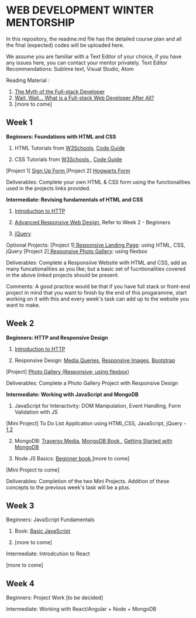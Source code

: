 <h1> WEB DEVELOPMENT WINTER MENTORSHIP </h1>


In this repository, the readme.md file has the detailed course plan and all the final (expected) codes will be uploaded here.


We assume you are familiar with a Text Editor of your choice, if you have any issues here, you can contact your mentor privately. 
Text Editor Recommendations: Sublime text, Visual Studio, Atom 

Reading Material <more to come>: 
1. <a href = "https://www.andyshora.com/full-stack-developers.html"> The Myth of the Full-stack Developer </a>
2. <a href = "https://edward-designer.com/web/full-stack-web-developer/"> Wait, Wait… What is a Full-stack Web Developer After All? </a>
3. [more to come]
  
  
<h2> Week 1 </h2> 

<b>Beginners: Foundations with HTML and CSS</b>

1. HTML Tutorials from <a href = "https://www.w3schools.com/html/default.asp">W3Schools</a>, <a href = "https://codeguide.co/#html">Code Guide </a>

2. CSS Tutorials from <a href = "https://www.w3schools.com/css/default.asp"> W3Schools </a>, <a href = "https://codeguide.co/#css">Code Guide </a>


[Project 1] <a href = "https://www.youtube.com/watch?v=OAzgHGrIHWY&list=PLJ8MMmYtV80_JcsDdNXpa3ckjd-Rh4fsD"> Sign Up Form </a>
[Project 2] <a href = "https://medium.com/frontendshortcut/make-hogwarts-admission-form-in-html-and-css-1cdc21165997"> Hogwarts Form </a>

Deliverables: 
Complete your own HTML & CSS form using the functionalities used in the projects links provided. 


<b>Intermediate: Revising fundamentals of HTML and CSS </b>

1. <a href = "https://launchschool.com/books/http/read/introduction">Introduction to HTTP </a>

2. <a href = "https://learn.shayhowe.com/advanced-html-css/responsive-web-design/">Advanced Responsive Web Design,</a> Refer to Week 2 - Beginners 

3. <a href = "http://jqfundamentals.com/chapter/jquery-basics">jQuery</a> 

Optional Projects: 
[Project 1]<a href = "https://www.youtube.com/watch?v=GJXXf3_dcng&t=177s"> Responsive Landing Page</a>: using HTML, CSS, jQuery
[Project 2]<a href = "https://medium.com/frontendshortcut/how-to-make-a-polaroid-photo-gallery-in-html-and-css-d68f5a306c84"> Responsive Photo Gallery</a>: using flexbox

Deliverables: 
Complete a Responsiive Website with HTML and CSS, add as many funcationalities as you like; but a basic set of fucntionalities covered in the above linked projects should be present. 

Comments: A good practice would be that if you have full stack or front-end project in mind that you want to finish by the end of this progaramme, start working on it with this and every week's task can add up to the website you want to make.

<h2> Week 2 </h2>

<b>Beginners: HTTP and Responsive Design </b>

1. <a href = "https://launchschool.com/books/http/read/introduction">Introduction to HTTP </a>

2. Responsive Design: <a href= "https://www.youtube.com/watch?v=VQjy_33t8cg">Media Queries</a>, <a href="https://internetingishard.com/html-and-css/responsive-images/">Responsive Images</a>, <a href ="https://www.w3schools.com/bootstrap/default.asp"> Bootstrap </a> 

[Project] <a href = "https://medium.com/frontendshortcut/how-to-make-a-polaroid-photo-gallery-in-html-and-css-d68f5a306c84">Photo Gallery (Responsive; using flexbox)</a>

Deliverables: 
Complete a Photo Gallery Project with Responsive Design

<b> Intermediate: Working with JavaScript and MongoDB </b>

1. JavaScript for Interactivity: DOM Manipulation, Event Handling, Form Validation with JS 

[Mini Project] To Do List Application using HTML,CSS, JavaScript, jQuery - <a href="https://www.youtube.com/watch?v=2wCpkOk2uCg&t=2s">1</a>,<a href ="https://www.youtube.com/watch?v=bGLZ2pwCaiI&t=157s">2</a>


2. MongoDB: <a href = "https://www.youtube.com/watch?v=-56x56UppqQ">Traversy Media</a>, <a href="https://www.openmymind.net/2011/3/28/The-Little-MongoDB-Book/">MongoDB Book </a>, <a href = "https://www.freecodecamp.org/news/learn-mongodb-a4ce205e7739/">Getting Started with MongoDB </a>

3. Node JS Basics: <a href="https://www.nodebeginner.org/">Beginner book </a> [more to come]

[Mini Project to come]


Deliverables: 
Completion of the two Mini Projects.
Addition of these concepts to the previous week's task will be a plus.


<h2> Week 3 </h2>

Beginners: JavaScript Fundamentals

1. Book: <a href ="https://2ality.com/2013/06/basic-javascript.html"> Basic JavaScript </a>

2. [more to come]
  

Intermediate: Introdcution to React

[more to come]
  

<h2> Week 4 </h2> 

Beginners: Project Work [to be decided]

Intermediate: Working with React/Angular + Node + MongoDB

